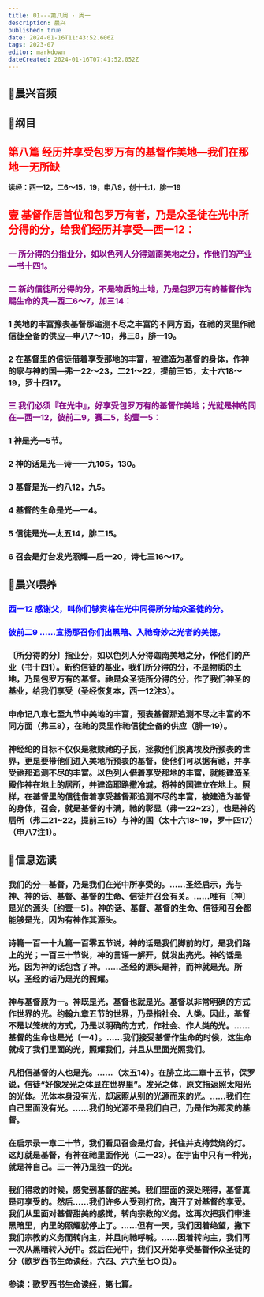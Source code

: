 ```yaml
---
title: 01---第八周 · 周一
description: 晨兴
published: true
date: 2024-01-16T11:43:52.606Z
tags: 2023-07
editor: markdown
dateCreated: 2024-01-16T07:41:52.052Z
---
```


## 🎵晨兴音频

## 📖纲目

## <font color=red>第八篇 经历并享受包罗万有的基督作美地—我们在那地一无所缺</font>

**读经：西一12，二6～15，19，申八9，创十七1，腓一19**

## <font color=red>壹 基督作居首位和包罗万有者，乃是众圣徒在光中所分得的分，给我们经历并享受—西一12：</font>

### <font color=purple> 一 所分得的分指业分，如以色列人分得迦南美地之分，作他们的产业—书十四1。</font>

### <font color=purple> 二 新约信徒所分得的分，不是物质的土地，乃是包罗万有的基督作为赐生命的灵—西二6～7，加三14：</font>

### 1 美地的丰富豫表基督那追测不尽之丰富的不同方面，在祂的灵里作祂信徒全备的供应—申八7～10，弗三8，腓一19。

### 2 在基督里的信徒借着享受那地的丰富，被建造为基督的身体，作神的家与神的国—弗一22～23，二21～22，提前三15，太十六18～19，罗十四17。

### <font color=purple> 三 我们必须『在光中』，好享受包罗万有的基督作美地；光就是神的同在—西一12，彼前二9，赛二5，约壹一5：</font>

### 1 神是光—5节。

### 2 神的话是光—诗一一九105，130。

### 3 基督是光—约八12，九5。

### 4 基督的生命是光—一4。

### 5 信徒是光—太五14，腓二15。

### 6 召会是灯台发光照耀—启一20，诗七三16～17。

## 📖晨兴喂养

### <font color=blue>西一12	感谢父，叫你们够资格在光中同得所分给众圣徒的分。</font>

### <font color=blue>彼前二9	……宣扬那召你们出黑暗、入祂奇妙之光者的美德。</font>

### 〔所分得的分〕指业分，如以色列人分得迦南美地之分，作他们的产业（书十四1）。新约信徒的基业，我们所分得的分，不是物质的土地，乃是包罗万有的基督。祂是众圣徒所分得的分，作了我们神圣的基业，给我们享受（圣经恢复本，西一12注3）。

### 申命记八章七至九节中美地的丰富，预表基督那追测不尽之丰富的不同方面（弗三8），在祂的灵里作祂信徒全备的供应（腓一19）。

### 神经纶的目标不仅仅是救赎祂的子民，拯救他们脱离埃及所预表的世界，更是要带他们进入美地所预表的基督，使他们可以据有祂，并享受祂那追测不尽的丰富。以色列人借着享受那地的丰富，就能建造圣殿作神在地上的居所，并建造耶路撒冷城，将神的国建立在地上。照样，在基督里的信徒借着享受基督那追测不尽的丰富，被建造为基督的身体，召会，就是基督的丰满，祂的彰显（弗一22~23），也是神的居所（弗二21~22，提前三15）与神的国（太十六18~19，罗十四17）（申八7注1）。

## 📖信息选读

### 我们的分—基督，乃是我们在光中所享受的。……圣经启示，光与神、神的话、基督、基督的生命、信徒并召会有关。……唯有〔神〕是光的源头〔约壹一5〕。神的话、基督、基督的生命、信徒和召会都能够是光，因为有神作其源头。

### 诗篇一百一十九篇一百零五节说，神的话是我们脚前的灯，是我们路上的光；一百三十节说，神的言语一解开，就发出亮光。神的话是光，因为神的话包含了神。……圣经的源头是神，而神就是光。所以，圣经的话乃是光的照耀。

### 神与基督原为一。神既是光，基督也就是光。基督以非常明确的方式作世界的光。约翰九章五节的世界，乃是指社会、人类。因此，基督不是以笼统的方式，乃是以明确的方式，作社会、作人类的光。……基督的生命也是光〔一4〕。……我们接受基督作生命的时候，这生命就成了我们里面的光，照耀我们，并且从里面光照我们。

### 凡相信基督的人也是光。……（太五14）。在腓立比二章十五节，保罗说，信徒“好像发光之体显在世界里”。发光之体，原文指返照太阳光的光体。光体本身没有光，却返照从别的光源而来的光。……我们在自己里面没有光。……我们的光源不是我们自己，乃是作为那灵的基督。

### 在启示录一章二十节，我们看见召会是灯台，托住并支持焚烧的灯。这灯就是基督，有神在祂里面作光（二一23）。在宇宙中只有一种光，就是神自己。三一神乃是独一的光。

### 我们得救的时候，感觉到基督的甜美。我们里面的深处晓得，基督真是可享受的。然后……我们许多人受到打岔，离开了对基督的享受。我们从里面对基督甜美的感觉，转向宗教的义务。这再次把我们带进黑暗里，内里的照耀就停止了。……但有一天，我们因着绝望，撇下我们宗教的义务而转向主，并且向祂呼喊。……因着转向主，我们再一次从黑暗转入光中。然后在光中，我们又开始享受基督作众圣徒的分（歌罗西书生命读经，六四、六六至七○页）。

### 参读：歌罗西书生命读经，第七篇。
<!-- Google tag (gtag.js) -->
<script async src="https://www.googletagmanager.com/gtag/js?id=G-1P8709Z16T"></script>
<script>
  window.dataLayer = window.dataLayer || [];
  function gtag(){dataLayer.push(arguments);}
  gtag('js', new Date());

  gtag('config', 'G-1P8709Z16T');
</script>